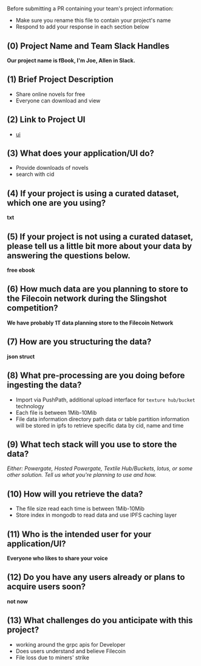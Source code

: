 # <fBook>

Before submitting a PR containing your team's project information:
- Make sure you rename this file to contain your project's name
- Respond to add your response in each section below

## (0) Project Name and Team Slack Handles

**Our project name is fBook, I'm Joe, Allen in Slack.**

## (1) Brief Project Description

- Share online novels for free
- Everyone can download and view

## (2) Link to Project UI

- [ui](https://github.com/Thchoonlophon/fbook/tree/master/ui)


## (3) What does your application/UI do?

- Provide downloads of novels
- search with cid

## (4) If your project is using a curated dataset, which one are you using?

**txt**

## (5) If your project is not using a curated dataset, please tell us a little bit more about your data by answering the questions below.

**free ebook**

## (6) How much data are you planning to store to the Filecoin network during the Slingshot competition?

**We have probably 1T data planning  store to the Filecoin Network**

## (7) How are you structuring the data?

**json struct**

## (8) What pre-processing are you doing before ingesting the data?

- Import via PushPath, additional upload interface for `texture hub/bucket` technology
- Each file is between 1Mib-10Mib
- File data information directory path data or table partition information will be stored in ipfs to retrieve specific data by cid, name and time

## (9)  What tech stack will you use to store the data?

*Either: Powergate, Hosted Powergate, Textile Hub/Buckets, lotus, or some other solution. Tell us what you're planning to use and how.*

## (10) How will you retrieve the data?

- The file size read each time is between 1Mib-10Mib
- Store index in mongodb to read data and use IPFS caching layer

## (11) Who is the intended user for your application/UI?

**Everyone who likes to share your voice**

## (12) Do you have any users already or plans to acquire users soon?

**not now**

## (13) What challenges do you anticipate with this project?

- working around the grpc apis for Developer
- Does users understand and believe Filecoin
- File loss due to miners' strike

